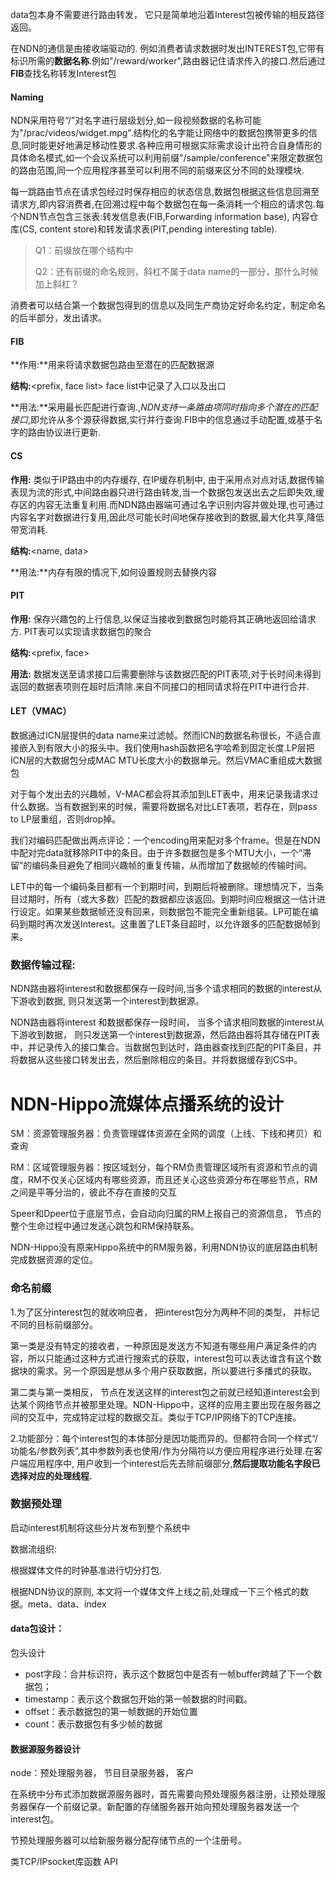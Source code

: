  

data包本身不需要进行路由转发， 它只是简单地沿着Interest包被传输的相反路径返回。

在NDN的通信是由接收端驱动的. 例如消费者请求数据时发出INTEREST包,它带有标识所需的**数据名称**.例如"/reward/worker",路由器记住请求传入的接口.然后通过**FIB**查找名称转发Interest包

#### Naming 

NDN采用符号“/”对名字进行层级划分,如一段视频数据的名称可能为"/prac/videos/widget.mpg".结构化的名字能让网络中的数据包携带更多的信息,同时能更好地满足移动性要求.各种应用可根据实际需求设计出符合自身情形的具体命名模式,如一个会议系统可以利用前缀"/sample/conference"来限定数据包的路由范围,同一个应用程序甚至可以利用不同的前缀来区分不同的处理模块.

每一跳路由节点在请求包经过时保存相应的状态信息,数据包根据这些信息回溯至请求方,即内容消费者,在回溯过程中每个数据包在每一条消耗一个相应的请求包.每个NDN节点包含三张表:转发信息表(FIB,Forwarding information base), 内容仓库(CS, content store)和转发请求表(PIT,pending interesting table).

> Q1：前缀放在哪个结构中
>
> Q2：还有前缀的命名规则，斜杠不属于data name的一部分，那什么时候加上斜杠？
>
> 

消费者可以结合第一个数据包得到的信息以及同生产商协定好命名约定，制定命名的后半部分，发出请求。

#### FIB

**作用:**用来将请求数据包路由至潜在的匹配数据源

**结构:**<prefix, face list> face list中记录了入口以及出口

**用法:**采用最长匹配进行查询.,*NDN支持一条路由项同时指向多个潜在的匹配接口*,即允许从多个源获得数据,实行并行查询.FIB中的信息通过手动配置,或基于名字的路由协议进行更新.

#### CS

**作用:** 类似于IP路由中的内存缓存, 在IP缓存机制中, 由于采用点对点对话,数据传输表现为流的形式,中间路由器只进行路由转发,当一个数据包发送出去之后即失效,缓存区的内容无法重复利用.而NDN路由器端可通过名字识别内容并做处理,也可通过内容名字对数据进行复用,因此尽可能长时间地保存接收到的数据,最大化共享,降低带宽消耗.

**结构:**<name, data>

**用法:**内存有限的情况下,如何设置规则去替换内容



#### PIT

**作用:** 保存兴趣包的上行信息,以保证当接收到数据包时能将其正确地返回给请求方. PIT表可以实现请求数据包的聚合

**结构:**<prefix, face>

**用法:** 数据发送至请求接口后需要删除与该数据匹配的PIT表项,对于长时间未得到返回的数据表项则在超时后清除.来自不同接口的相同请求将在PIT中进行合并.

#### LET（VMAC）

数据通过ICN层提供的data name来过滤帧。然而ICN的数据名称很长，不适合直接嵌入到有限大小的报头中。我们使用hash函数把名字哈希到固定长度.LP层把ICN层的大数据包分成MAC MTU长度大小的数据单元。然后VMAC重组成大数据包

对于每个发出去的兴趣帧，V-MAC都会将其添加到LET表中，用来记录我请求过什么数据。当有数据到来的时候，需要将数据名对比LET表项，若存在，则pass to LP层重组，否则drop掉。

我们对编码匹配做出两点评论：一个encoding用来配对多个frame。但是在NDN中配对完data就移除PIT中的条目。由于许多数据包是多个MTU大小，一个“滞留”的编码条目避免了相同兴趣帧的重复传输，从而增加了数据帧的传输时间。

LET中的每一个编码条目都有一个到期时间，到期后将被删除。理想情况下，当条目过期时，所有（或大多数）匹配的数据都应该返回。到期时间应根据这一估计进行设定。如果某些数据帧还没有回来，则数据包不能完全重新组装。LP可能在编码到期时再次发送Interest。这重置了LET条目超时，以允许跟多的匹配数据帧到来。

### 数据传输过程:

NDN路由器将interest和数据都保存一段时间,当多个请求相同的数据的interest从下游收到数据, 则只发送第一个interest到数据源。

NDN路由器将interest 和数据都保存一段时间， 当多个请求相同数据的interest从下游收到数据， 则只发送第一个interest到数据源，然后路由器将其存储在PIT表中，并记录传入的接口集合。当数据包到达时，路由器查找到匹配的PIT条目，并将数据从这些接口转发出去，然后删除相应的条目。并将数据缓存到CS中。

# NDN-Hippo流媒体点播系统的设计

SM：资源管理服务器：负责管理媒体资源在全网的调度（上线、下线和拷贝）和查询

RM：区域管理服务器：按区域划分，每个RM负责管理区域所有资源和节点的调度，RM不仅关心区域内有哪些资源，而且还关心这些资源分布在哪些节点，RM之间是平等分治的，彼此不存在直接的交互

Speer和Dpeer位于底层节点，会自动向归属的RM上报自己的资源信息， 节点的整个生命过程中通过发送心跳包和RM保持联系。

NDN-Hippo没有原来Hippo系统中的RM服务器，利用NDN协议的底层路由机制完成数据资源的定位。

### 命名前缀

1.为了区分interest包的就收响应者， 把interest包分为两种不同的类型， 并标记不同的目标前缀部分。

第一类是没有特定的接收者，一种原因是发送方不知道有哪些用户满足条件的内容，所以只能通过这种方式进行搜索式的获取，interest包可以表达谁含有这个数据块的需求。另一个原因是想从多个用户获取数据，所以要进行多播式的获取。

第二类与第一类相反， 节点在发送这样的interest包之前就已经知道interest会到达某个网络节点并被那里处理。NDN-Hippo中，这样的应用主要出现在服务器之间的交互中，完成特定过程的数据交互。类似于TCP/IP网络下的TCP连接。

2.功能部分：每个interest包的本体部分是因功能而异的。但都符合同一个样式“/功能名/参数列表”,其中参数列表也使用/作为分隔符以方便应用程序进行处理.在客户端应用程序中, 用户收到一个interest后先去除前缀部分,**然后提取功能名字段已选择对应的处理线程.**

### 数据预处理

启动interest机制将这些分片发布到整个系统中

数据流组织:

根据媒体文件的时钟基准进行切分打包.

根据NDN协议的原则, 本文将一个媒体文件上线之前,处理成一下三个格式的数据。meta、data、index

#### data包设计：

包头设计

- post字段：合并标识符，表示这个数据包中是否有一帧buffer跨越了下一个数据包；
- timestamp：表示这个数据包开始的第一帧数据的时间戳。
- offset：表示数据包的第一帧数据的开始位置
- count：表示数据包有多少帧的数据

#### 数据源服务器设计

node：预处理服务器， 节目目录服务器， 客户

在系统中分布式添加数据源服务器时，首先需要向预处理服务器注册，让预处理服务器保存一个前缀记录。新配置的存储服务器开始向预处理服务器发送一个interest包。 

节预处理服务器可以给新服务器分配存储节点的一个注册号。

类TCP/IPsocket库函数 API
